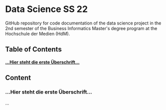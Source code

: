 # Data Science SS 22
GitHub repository for code documentation of the data science project in the 2nd semester of the Business Informatics Master's degree program at the Hochschule der Medien (HdM).


## Table of Contents
#### [...Hier steht die erste Überschrift...](#head1)



## Content
### <a name="head1">...Hier steht die erste Überschrift...</a>
...